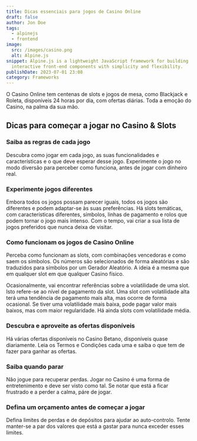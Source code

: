 ```yaml
---
title: Dicas essenciais para jogos de Casino Online
draft: false
author: Jon Doe
tags:
  - alpinejs
  - frontend
image:
  src: /images/casino.png
  alt: Alpine.js
snippet: Alpine.js is a lightweight JavaScript framework for building
  interactive front-end components with simplicity and flexibility.
publishDate: 2023-07-01 23:08
category: Frameworks
---
```

O Casino Online tem centenas de slots e jogos de mesa, como Blackjack e Roleta, disponíveis 24 horas por dia, com ofertas diárias. Toda a emoção do Casino, na palma da sua mão.

## Dicas para começar a jogar no Casino & Slots

### Saiba as regras de cada jogo

Descubra como jogar em cada jogo, as suas funcionalidades e características e o que deve esperar desse jogo. Experimente o jogo no modo diversão para perceber como funciona, antes de jogar com dinheiro real.

### Experimente jogos diferentes

Embora todos os jogos possam parecer iguais, todos os jogos são diferentes e podem adaptar-se às suas preferências. Há slots temáticas, com características diferentes, símbolos, linhas de pagamento e rolos que podem tornar o jogo mais intenso. Com o tempo, vai criar a sua lista de jogos preferidos que nunca deixa de visitar.

### Como funcionam os jogos de Casino Online

Perceba como funcionam as slots, com combinações vencedoras e como saem os símbolos. Os números são selecionados de forma aleatórias e são traduzidos para símbolos por um Gerador Aleatório. A ideia é a mesma que em qualquer slot em que qualquer Casino físico.

Ocasionalmente, vai encontrar referências sobre a volatilidade de uma slot. Isto refere-se ao nível de pagamento da slot. Uma slot com volatilidade alta terá uma tendência de pagamento mais alta, mas ocorre de forma ocasional. Se tiver uma volatilidade mais baixa, pode pagar valor mais baixos, mas com maior regularidade. Há ainda slots com volatilidade média.

### Descubra e aproveite as ofertas disponíveis

Há várias ofertas disponíveis no Casino Betano, disponíveis quase diariamente. Leia os Termos e Condições cada uma e saiba o que tem de fazer para ganhar as ofertas.

### Saiba quando parar

Não jogue para recuperar perdas. Jogar no Casino é uma forma de entretenimento e deve ser visto como tal. Se notar que está a ficar frustrado e a perder a calma, páre de jogar.

### Defina um orçamento antes de começar a jogar

Defina limites de perdas e de depósitos para ajudar ao auto-controlo. Tente manter-se a par dos valores que está a gastar para nunca exceder esses limites.
